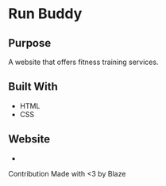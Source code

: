 # Run Buddy

## Purpose
A website that offers fitness training services.

## Built With
* HTML
* CSS

## Website
*

Contribution
Made with <3 by Blaze
